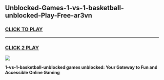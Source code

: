 
## Unblocked-Games-1-vs-1-basketball-unblocked-Play-Free-ar3vn
<h3>
<a href="https://premium76.site?title=1-vs-1-basketball-unblocked&ref=18A1">CLICK TO PLAY</a></h3>
<hr>

<h3>
<a href="https://premium76.site?title=1-vs-1-basketball-unblocked&ref=18A1">CLICK 2 PLAY</a>
  
</h3>

<a href="https://premium76.site?title=1-vs-1-basketball-unblocked&ref=18A1"><img src="https://clearcache.store/games.png"></a>


**1-vs-1-basketball-unblocked games unblocked: Your Gateway to Fun and Accessible Online Gaming**
